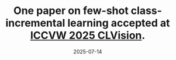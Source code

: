 ---
title: >-
    One paper on few-shot class-incremental learning accepted at <a href="https://sites.google.com/view/clvision2025" target="_blank">ICCVW 2025 CLVision</a>.
#    <a href="https://google.com" target="_blank">read more <i class="fas fa-angle-double-right"></i></a>
date: 2025-07-14
---